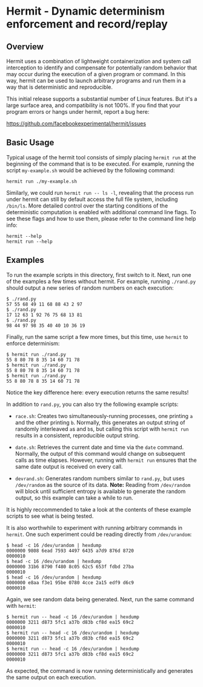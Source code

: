 # Hermit - Dynamic determinism enforcement and record/replay

## Overview

Hermit uses a combination of lightweight containerization and system call
interception to identify and compensate for potentially random behavior that may
occur during the execution of a given program or command. In this way, hermit
can be used to launch arbitrary programs and run them in a way that is
deterministic and reproducible.

This initial release supports a substantial number of Linux features. But it's a
large surface area, and compatibility is not 100%. If you find that your program
errors or hangs under hermit, report a bug here:

   https://github.com/facebookexperimental/hermit/issues

## Basic Usage

Typical usage of the hermit tool consists of simply placing `hermit run` at the
beginning of the command that is to be executed. For example, running the script
`my-example.sh` would be achieved by the following command:

```shell
hermit run ./my-example.sh
```

Similarly, we could run `hermit run -- ls -l`, revealing that the process run
under hermit can still by default access the full file system, including
`/bin/ls`. More detailed control over the starting conditions of the
deterministic computation is enabled with additional command line flags. To see
these flags and how to use them, please refer to the command line help info:

```shell
hermit --help
hermit run --help
```

## Examples

To run the example scripts in this directory, first switch to it.  Next, run one
of the examples a few times without hermit. For example, running `./rand.py`
should output a new series of random numbers on each execution:

```shell
$ ./rand.py
57 55 68 49 11 68 88 43 2 97
$ ./rand.py
17 12 63 1 92 76 75 68 13 81
$ ./rand.py
98 44 97 98 35 40 40 10 36 19
```

Finally, run the same script a few more times, but this time, use `hermit` to
enforce determinism:

```shell
$ hermit run ./rand.py
55 8 80 78 8 35 14 60 71 78
$ hermit run ./rand.py
55 8 80 78 8 35 14 60 71 78
$ hermit run ./rand.py
55 8 80 78 8 35 14 60 71 78
```

Notice the key difference here: every execution returns the same results!

In addition to `rand.py`, you can also try the following example scripts:

- `race.sh`: Creates two simultaneously-running processes, one printing `a`
and the other printing `b`. Normally, this generates an output string of
randomly interleaved `a`s and `b`s, but calling this script with `hermit run`
results in a consistent, reproducible output string.

- `date.sh`: Retrieves the current date and time via the `date` command.
Normally, the output of this command would change on subsequent calls as
time elapses. However, running with `hermit run` ensures that the same
date output is received on every call.

- `devrand.sh`: Generates random numbers similar to `rand.py`, but uses
`/dev/random` as the source of its data. **Note:** Reading from `/dev/random`
will block until sufficient entropy is available to generate the random output,
so this example can take a while to run.

It is highly reccommended to take a look at the contents of these example
scripts to see what is being tested.

It is also worthwhile to experiment with running arbitrary commands in
`hermit`. One such experiment could be reading directly from `/dev/urandom`:

```shell
$ head -c 16 /dev/urandom | hexdump
0000000 9808 6ead 7593 4497 6435 a7d9 876d 8720
0000010
$ head -c 16 /dev/urandom | hexdump
0000000 31b6 8790 f480 8c05 62c5 653f fdbd 27ba
0000010
$ head -c 16 /dev/urandom | hexdump
0000000 e8aa f3e1 95be 0780 4cce 2a15 edf9 d6c9
0000010
```

Again, we see random data being generated. Next, run the same command with
`hermit`:
```shell
$ hermit run -- head -c 16 /dev/urandom | hexdump
0000000 3211 d873 5fc1 a37b d83b cf8d ea15 69c2
0000010
$ hermit run -- head -c 16 /dev/urandom | hexdump
0000000 3211 d873 5fc1 a37b d83b cf8d ea15 69c2
0000010
$ hermit run -- head -c 16 /dev/urandom | hexdump
0000000 3211 d873 5fc1 a37b d83b cf8d ea15 69c2
0000010
```

As expected, the command is now running deterministically and generates
the same output on each execution.

